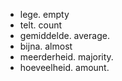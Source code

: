 - lege. empty
- telt. count
- gemiddelde. average.
- bijna. almost
- meerderheid. majority.
- hoeveelheid. amount.
